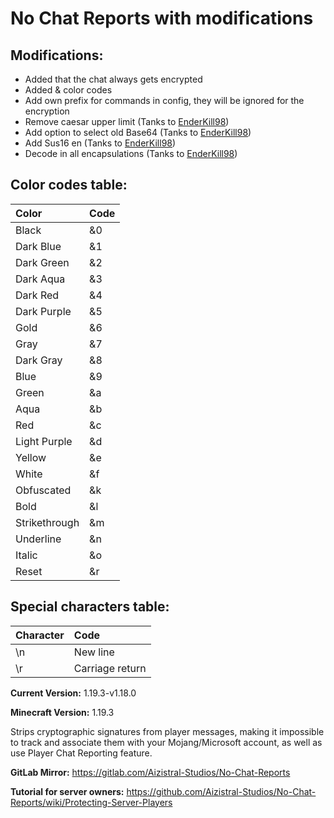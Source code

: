 # No Chat Reports with modifications

## Modifications:

- Added that the chat always gets encrypted
- Added & color codes
- Add own prefix for commands in config, they will be ignored for the encryption
- Remove caesar upper limit (Tanks to [EnderKill98](https://github.com/EnderKill98))
- Add option to select old Base64 (Tanks to [EnderKill98](https://github.com/EnderKill98))
- Add Sus16 en (Tanks to [EnderKill98](https://github.com/EnderKill98))
- Decode in all encapsulations (Tanks to [EnderKill98](https://github.com/EnderKill98))

## Color codes table:

| Color         | Code |
| :------------ | :--- |
| Black         | &0   |
| Dark Blue     | &1   |
| Dark Green    | &2   |
| Dark Aqua     | &3   |
| Dark Red      | &4   |
| Dark Purple   | &5   |
| Gold          | &6   |
| Gray          | &7   |
| Dark Gray     | &8   |
| Blue          | &9   |
| Green         | &a   |
| Aqua          | &b   |
| Red           | &c   |
| Light Purple  | &d   |
| Yellow        | &e   |
| White         | &f   |
| Obfuscated    | &k   |
| Bold          | &l   |
| Strikethrough | &m   |
| Underline     | &n   |
| Italic        | &o   |
| Reset         | &r   |

## Special characters table:

| Character | Code            |
| :-------- | :-------------- |
| \n        | New line        |
| \r        | Carriage return |

**Current Version:** 1.19.3-v1.18.0

**Minecraft Version:** 1.19.3

Strips cryptographic signatures from player messages, making it impossible to track and associate them with your Mojang/Microsoft account, as well as use Player Chat Reporting feature.

**GitLab Mirror:** https://gitlab.com/Aizistral-Studios/No-Chat-Reports

**Tutorial for server owners:** https://github.com/Aizistral-Studios/No-Chat-Reports/wiki/Protecting-Server-Players
